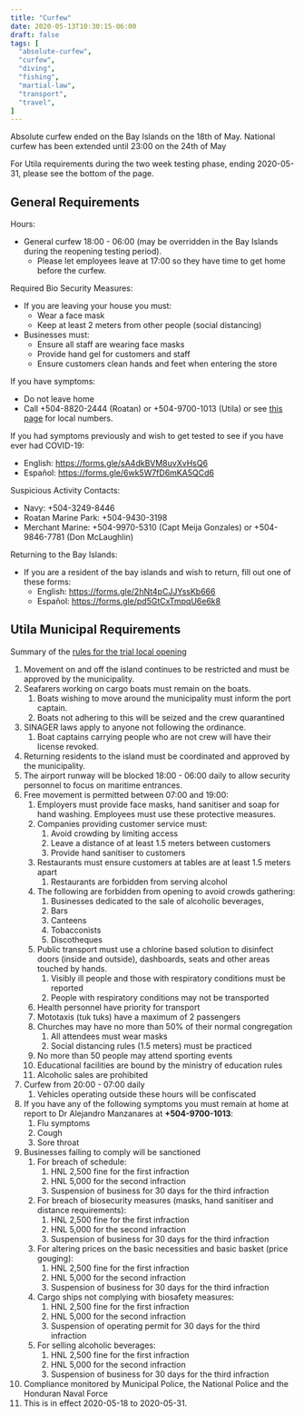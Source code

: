 ```yaml
---
title: "Curfew"
date: 2020-05-13T10:30:15-06:00
draft: false
tags: [
  "absolute-curfew",
  "curfew",
  "diving",
  "fishing",
  "martial-law",
  "transport",
  "travel",
]
---
```


Absolute curfew ended on the Bay Islands on the 18th of May. National curfew
has been extended until 23:00 on the 24th of May

For Utila requirements during the two week testing phase, ending 2020-05-31,
please see the bottom of the page.


General Requirements
--------------------

Hours:
* General curfew 18:00 - 06:00 (may be overridden in the Bay Islands during the
  reopening testing period).
  * Please let employees leave at 17:00 so they have time to get home before
    the curfew.

Required Bio Security Measures:
* If you are leaving your house you must:
  * Wear a face mask
  * Keep at least 2 meters from other people (social distancing)
* Businesses must:
  * Ensure all staff are wearing face masks
  * Provide hand gel for customers and staff
  * Ensure customers clean hands and feet when entering the store

If you have symptoms:
* Do not leave home
* Call +504-8820-2444 (Roatan) or +504-9700-1013 (Utila) or see [this
  page](http://covid19roatan.com/emergency-numbers/) for local numbers.

If you had symptoms previously and wish to get tested to see if you have ever
had COVID-19:
* English: https://forms.gle/sA4dkBVM8uvXvHsQ6
* Español: https://forms.gle/6wk5W7fD6mKA5QCd6

Suspicious Activity Contacts:
* Navy: +504-3249-8446
* Roatan Marine Park: +504-9430-3198
* Merchant Marine: +504-9970-5310 (Capt Meija Gonzales) or +504-9846-7781 (Don
  McLaughlin)

Returning to the Bay Islands:
* If you are a resident of the bay islands and wish to return, fill out one of
  these forms:
  * English: https://forms.gle/2hNt4pCJJYssKb666
  * Español: https://forms.gle/pd5GtCxTmpqU6e6k8

Utila Municipal Requirements
----------------------------

Summary of the [rules for the trial local
opening](https://www.facebook.com/permalink.php?story_fbid=1292449427625490&id=328195770717532)

1. Movement on and off the island continues to be restricted and must be
   approved by the municipality.
2. Seafarers working on cargo boats must remain on the boats.
   1. Boats wishing to move around the municipality must inform the port
      captain.
   2. Boats not adhering to this will be seized and the crew quarantined
3. SINAGER laws apply to anyone not following the ordinance.
   1. Boat captains carrying people who are not crew will have their license
      revoked.
4. Returning residents to the island must be coordinated and approved by the
   municipality.
5. The airport runway will be blocked 18:00 - 06:00 daily to allow security
   personnel to focus on maritime entrances.
6. Free movement is permitted between 07:00 and 19:00:
   1. Employers must provide face masks, hand sanitiser and soap for hand
      washing. Employees must use these protective measures.
   2. Companies providing customer service must:
      1. Avoid crowding by limiting access
      2. Leave a distance of at least 1.5 meters between customers
      3. Provide hand sanitiser to customers
   3. Restaurants must ensure customers at tables are at least 1.5 meters apart
      1. Restaurants are forbidden from serving alcohol
   4. The following are forbidden from opening to avoid crowds gathering:
      1. Businesses dedicated to the sale of alcoholic beverages,
      2. Bars
      3. Canteens
      4. Tobacconists
      5. Discotheques
   5. Public transport must use a chlorine based solution to disinfect doors
       (inside and outside), dashboards, seats and other areas touched by hands.
      1. Visibly ill people and those with respiratory conditions must be
         reported
      2. People with respiratory conditions may not be transported
   6. Health personnel have priority for transport
   7. Mototaxis (tuk tuks) have a maximum of 2 passengers
   8. Churches may have no more than 50% of their normal congregation
      1. All attendees must wear masks
      2. Social distancing rules (1.5 meters) must be practiced
   9. No more than 50 people may attend sporting events
   10. Educational facilities are bound by the ministry of education rules
   11. Alcoholic sales are prohibited
7. Curfew from 20:00 - 07:00 daily
   1. Vehicles operating outside these hours will be confiscated
8. If you have any of the following symptoms you must remain at home at report
   to Dr Alejandro Manzanares at **+504-9700-1013**:
   1. Flu symptoms
   2. Cough
   3. Sore throat
9. Businesses failing to comply will be sanctioned
   1. For breach of schedule:
      1. HNL 2,500 fine for the first infraction
      2. HNL 5,000 for the second infraction
      3. Suspension of business for 30 days for the third infraction
   2. For breach of biosecurity measures (masks, hand sanitiser and distance
      requirements):
      1. HNL 2,500 fine for the first infraction
      2. HNL 5,000 for the second infraction
      3. Suspension of business for 30 days for the third infraction
   3. For altering prices on the basic necessities and basic basket (price
      gouging):
      1. HNL 2,500 fine for the first infraction
      2. HNL 5,000 for the second infraction
      3. Suspension of business for 30 days for the third infraction
   4. Cargo ships not complying with biosafety measures:
      1. HNL 2,500 fine for the first infraction
      2. HNL 5,000 for the second infraction
      3. Suspension of operating permit for 30 days for the third infraction
   5. For selling alcoholic beverages:
      1. HNL 2,500 fine for the first infraction
      2. HNL 5,000 for the second infraction
      3. Suspension of business for 30 days for the third infraction
10. Compliance monitored by Municipal Police, the National Police and the
    Honduran Naval Force
11. This is in effect 2020-05-18 to 2020-05-31.
